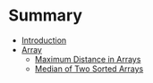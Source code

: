 # Summary

* [Introduction](README.md)
* [Array](array.md)
  * [Maximum Distance in Arrays](array/maximum-distance-in-arrays.md)
  * [Median of Two Sorted Arrays](array/median-of-two-sorted-arrays.md)

